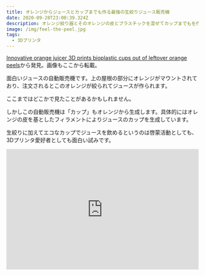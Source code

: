 ```yaml
---
title: オレンジからジュースとカップまでも作る最強の生絞りジュース販売機
date: 2020-09-28T23:00:39.324Z
description: オレンジ絞り器とそのオレンジの皮とプラスチックを混ぜてカップまでもを作ってしまう最強の生絞りオレンジジュース販売機を紹介します。
image: /img/feel-the-peel.jpg
tags:
  - 3Dプリンタ
---
```

[Innovative orange juicer 3D prints bioplastic cups out of leftover orange peels](https://inhabitat.com/innovative-orange-juicer-3d-prints-bioplastic-cups-out-of-leftover-orange-peels/)から発見。画像もここから転載。

面白いジュースの自動販売機です。上の屋根の部分にオレンジがマウントされており、注文されるとこのオレンジが絞られてジュースが作られます。

ここまではどこかで見たことがあるかもしれません。

しかしこの自動販売機は「カップ」もオレンジから生成します。具体的にはオレンジの皮を基としたフィラメントによりジュースのカップを生成しています。

生絞りに加えてエコなカップでジュースを飲めるというのは啓蒙活動としても、3Dプリンタ愛好者としても面白い試みです。


<iframe width="100%" height="315" src="https://www.youtube.com/embed/Bx9missz73A" frameborder="0" allow="accelerometer; autoplay; encrypted-media; gyroscope; picture-in-picture" allowfullscreen></iframe>
